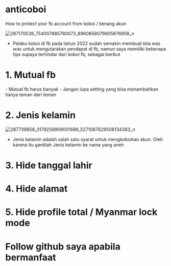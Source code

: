 # anticoboi
How to protect your fb account from koboi / kenang akun

![287170539_754007885780073_8960858079805876958_n](https://user-images.githubusercontent.com/33658027/174100007-2b28580e-b467-4cc2-bad0-fc7ee5b5371a.jpg)

- Pelaku koboi di fb pada tahun 2022 sudah semakin membuat kita was was untuk mengutarakan pendapat di fb, namun saya memiliki beberapa tips supaya terhindar dari koboi fb, sebagai berikut

<h1>1. Mutual fb</h1>
- Mutual fb harus banyak
- Jangan lupa setting yang bisa menambahkan hanya teman dari teman

<h1>2. Jenis kelamin</h1>

![287739858_3179259909001686_5271067629508134383_n](https://user-images.githubusercontent.com/33658027/174099887-1ffffa49-6cba-4d5f-86ee-3e354f034cab.jpg)

- Jenis kelamin adalah salah satu syarat untuk mengkoboikan akun. Oleh karena itu gantilah Jenis kelamin ke nama yang aneh

<h1>3. Hide tanggal lahir</h1>
<h1>4. Hide alamat</h1>
<h1>5. Hide profile total / Myanmar lock mode</h1>
<h1>Follow github saya apabila bermanfaat</h1>
